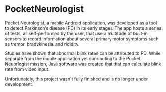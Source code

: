 # PocketNeurologist
Pocket Neurologist, a mobile Android application, was developed as a tool to detect Parkinson’s disease (PD) in its early stages. The app hosts a series of tests, all self-performed by the user, that use a multitude of built-in sensors to record information about several primary motor symptoms such as tremor, bradykinesia, and rigidity. 

Studies have shown that abnormal blink rates can be attributed to PD. While separate from the mobile application yet conributing to the Pocket Neuorlogist mission, Java software was created that that can calculate blink rate from video input.

Unfortunately, this project wasn't fully finished and is no longer under development.
